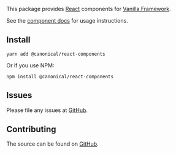 This package provides [React](https://reactjs.org/) components for [Vanilla Framework](http://vanillaframework.io).

See the [component docs](https://canonical-web-and-design.github.io/react-components/) for usage instructions.

## Install

```shell
yarn add @canonical/react-components
```

Or if you use NPM:

```shell
npm install @canonical/react-components
```

## Issues

Please file any issues at [GitHub](https://github.com/canonical-web-and-design/react-components/issues).

## Contributing

The source can be found on [GitHub](https://github.com/canonical-web-and-design/react-components).
